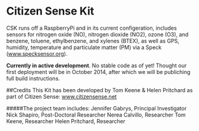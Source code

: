 Citizen Sense Kit
======================
CSK runs off a RaspberryPi and in its current configeration, includes sensors for nitrogen oxide (NO), nitrogen dioxide (NO2), ozone (O3), and benzene, toluene, ethylbenzene, and xylenes (BTEX), as well as GPS, humidity, temperature and particulate matter (PM) via a Speck (www.specksensor.org).


**Currently in active development**. No stable code as of yet! Thought our first deployment will be in October 2014, after which we will be publiching full build instructions.


##Credits
This Kit has been developed by Tom Keene & Helen Pritchard as part of Citizen Sense: www.citizensense.net

#####The project team includes:
Jennifer Gabrys, Principal Investigator
Nick Shapiro, Post-Doctoral Researcher
Nerea Calvillo, Researcher
Tom Keene, Researcher
Helen Pritchard, Researcher

